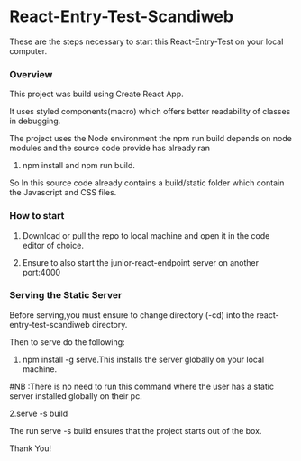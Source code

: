 ﻿# React-Entry-Test-Scandiweb

These are the steps necessary to start this React-Entry-Test on your local computer.

### Overview

 This project was build using Create React App.

 It uses styled components(macro) which offers better readability of classes in debugging.

 The project uses the Node environment the npm run build depends on node modules and the source code provide has already ran 

 1. npm install and npm run build.

 So In this source code already contains a build/static folder which contain the Javascript and CSS files.

 ### How to start

1. Download or pull the repo to local machine and open it in the code editor of choice.

2. Ensure to also start the junior-react-endpoint server on another port:4000 

### Serving the Static Server 

Before serving,you must ensure to change directory (-cd) into the react-entry-test-scandiweb directory.

Then to serve do the following:

1. npm install -g serve.This installs the server globally on your local machine.

 #NB :There is no need to run this command where the user has a static server installed globally on their pc.


2.serve -s build

The run serve -s build ensures that the project starts out of the box.

Thank You!
